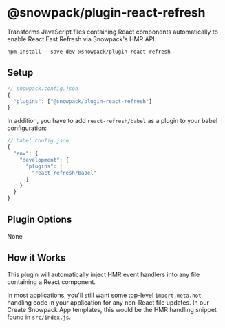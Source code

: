# @snowpack/plugin-react-refresh

Transforms JavaScript files containing React components automatically to enable React Fast Refresh via Snowpack's HMR API. 

```
npm install --save-dev @snowpack/plugin-react-refresh
```

## Setup

```js
// snowpack.config.json
{
  "plugins": ["@snowpack/plugin-react-refresh"]
}
```

In addition, you have to add `react-refresh/babel` as a plugin to your babel configuration:

```js
// babel.config.json
{
  "env": {
    "development": {
      "plugins": [
        "react-refresh/babel"
      ]
    }
  }
}
```


## Plugin Options

None

## How it Works

This plugin will automatically inject HMR event handlers into any file containing a React component. 

In most applications, you'll still want some top-level `import.meta.hot` handling code in your application for any non-React file updates. In our Create Snowpack App templates, this would be the HMR handling snippet found in `src/index.js`.
